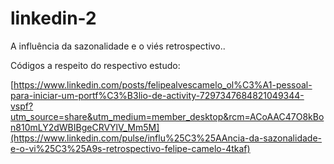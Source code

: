 # linkedin-2

A influência da sazonalidade e o viés retrospectivo..

Códigos a respeito do respectivo estudo:

[https://www.linkedin.com/posts/felipealvescamelo_ol%C3%A1-pessoal-para-iniciar-um-portf%C3%B3lio-de-activity-7297347684821049344-vspf?utm_source=share&utm_medium=member_desktop&rcm=ACoAAC47O8kBon810mLY2dWBIBgeCRVYlV_Mm5M](https://www.linkedin.com/pulse/influ%25C3%25AAncia-da-sazonalidade-e-o-vi%25C3%25A9s-retrospectivo-felipe-camelo-4tkaf)
